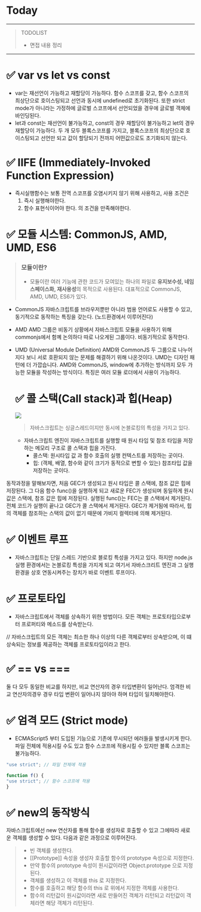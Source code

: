 # Today
----
> TODOLIST
> - 면접 내용 정리

---
# ✅ var vs let vs const

- var는 재선언이 가능하고 재할당이 가능하다. 함수 스코프를 갖고, 함수 스코프의 최상단으로 호이스팅되고 선언과 동시에 undefined로 초기화된다. 또한 strict mode가 아니라는 가정하에 글로벌 스코프에서 선언되었을 경우에 글로벌 객체에 바인딩된다. 
- let과 const는 재선언이 불가능하고, const의 경우 재할당이 불가능하고 let의 경우 재할당이 가능하다. 두 개 모두 블록스코프를 가지고, 블록스코프의 최상단으로 호이스팅되고 선언만 되고 값이 할당되기 전까지 어떤값으로도 초기화되지 않는다.


# ✅ IIFE (Immediately-Invoked Function Expression)
- 즉시실행함수는 보통 전역 스코프를 오염시키지 않기 위해 사용하고, 사용 조건은
	1. 즉시 실행해야한다.
    2. 함수 표현식이어야 한다.
    의 조건을 만족해야한다.
    
    
 # ✅ 모듈 시스템: CommonJS, AMD, UMD, ES6
  > ### 모듈이란?
  > - 모듈이란 여러 기능에 관한 코드가 모여있는 하나의 파일로 **유지보수성, 네임스페이스화, 재사용성**의 목적으로 사용된다. 대표적으로 CommonJS, AMD, UMD, ES6가 있다.
 
 - CommonJS
 자바스크립트를 브라우저뿐만 아니라 범용 언어로도 사용할 수 있고, 동기적으로 동작하는 특징을 갖는다. (노드환경에서 이루어진다)
 - AMD
AMD 그룹은 비동기 상황에서 자바스크립트 모듈을 사용하기 위해 commonjs에서 함꼐 논의하다 따로 나오게된 그룹이다. 비동기적으로 동작한다.
- UMD (Universal Module Definition)
AMD와 CommonJS 두 그룹으로 나누어지다 보니 서로 호환되지 않는 문제를 해결하기 위해 나온것이다. UMD는 디자인 패턴에 더 가깝습니다. AMD와 CommonJS, window에 추가하는 방식까지 모두 가능한 모듈을 작성하는 방식이다. 특징은 여러 모듈 로더에서 사용이 가능하다.

  
  
  


  # ✅ 콜 스택(Call stack)과 힙(Heap)
  ![](https://velog.velcdn.com/images/soyoungdl/post/47d1d721-ddc2-4ec9-b9ce-fd213791860a/image.jpg)
  > 자바스크립트는 싱글스레드이지만 동시에 논블로킹의 특성을 가지고 있다.
  
  - 자바스크립트 엔진이 자바스크립트를 실행할 때 원시 타입 및 참조 타입을 저장하는 메모리 구조로 콜 스택과 힙을 가진다.
    - 콜스택: 원시타입 값 과 함수 호출의 실행 컨텍스트를 저장하는 곳이다.
    - 힙: (객체, 배열, 함수와 같이 크기가 동적으로 변할 수 있는) 참조타입 값을 저장하는 곳이다.
    
 동작과정을 말해보자면, 
 	처음 GEC가 생성되고 원시 타입은 콜 스택에, 참조 값은 힙에 저장된다.
    그 다음 함수 func()을 실행하게 되고 새로운 FEC가 생성되며 동일하게 원시 값은 스택에, 참조 값은 힙에 저장된다. 실행된 func()는
 FEC는 콜 스택에서 제거된다. 전체 코드가 실행이 끝나고 GEC가 콜 스택에서 제거된다. GEC가 제거됨에 따라서, 힙의 객체를 참조하는 스택의 값이 없기 때문에 가비지 컬렉터에 의해 제거된다.
 
 
  # ✅ 이벤트 루프
  - 자바스크립트는 단일 스레드 기반으로 블로킹 특성을 가지고 있다. 하지만 node.js 실행 환경에서는 논블로킹 특성을 가지게 되고 여기서 자바스크리트 엔진과 그 실행 환경을 상호 연동시켜주는 장치가 바로 이벤트 루프이다. 
  
  
   # ✅ 프로토타입
   - 자바스크립트에서 객체를 상속하기 위한 방법이다. 모든 객체는 프로토타입으로부터 프로퍼티와 메소드를 상속받는다. 

//   자바스크립트의 모든 객체는 최소한 하나 이상의 다른 객체로부터 상속받으며, 이 떄 상속되는 정보를 제공하는 객체를 프로토타입이라고 한다.
   
   
   
   # ✅ == vs ===
   둘 다 모두 동일한 비교를 하지만, 비교 연산자의 경우 타입변환이 일어난다.
   엄격한 비교 연산자의경우 경우 타입 변환이 일어나지 않아야 하며 타입이 일치해야한다. 
   
   # ✅ 엄격 모드 (Strict mode)
  - ECMAScript5 부터 도입된 기능으로 기존에 무시되던 에러들을 발생시키게 한다. 파일 전체에 적용시킬 수도 있고 함수 스코프에 적용시킬 수 있지만 블록 스코프는 불가능하다.
   ```jsx
"use strict"; // 파일 전체에 적용

function f() {
  "use strict"; // 함수 스코프에 적용
}
```

# ✅ new의 동작방식
자바스크립트에선 new 연산자를 통해 함수를 생성자로 호출할 수 있고 그에따라 새로운 객체를 생성할 수 있다. 다음과 같은 과정으로 이루어진다.
> - 빈 객체를 생성한다.
> - [[Prototype]] 속성을 생성자 호출할 함수의 prototype 속성으로 지정한다.
> - 만약 함수의 prototype 속성이 원시값이라면 Object.prototype 으로 지정된다.
> - 객체를 생성하고 이 객체를 this 로 지정한다.
> - 함수를 호출하고 해당 함수의 this 로 위에서 지정한 객체를 사용한다.
> - 함수의 리턴값이 원시값이라면 새로 만들어진 객체가 리턴되고 리턴값이 객체라면 해당 객체가 리턴된다.


